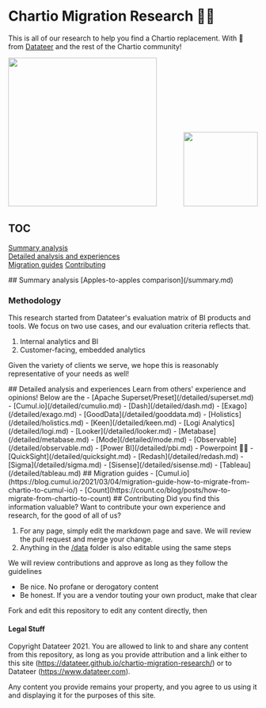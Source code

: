 # Chartio Migration Research 👋🚚

This is all of our research to help you find a Chartio replacement. With 💖 from [Datateer](https://www.datateer.com) and the rest of the Chartio community!

<p float="left">
  <a href="https://www.datateer.com"><img src="/chartio-migration-research/assets/chartio-logo.png" width="300" /></a>
  <img src="/chartio-migration-research/assets/datateer-logo.png" width="150" style="padding-left: 50px;" /> 
</p>

## TOC

[Summary analysis](#summary)  
[Detailed analysis and experiences](#detailed)  
[Migration guides](#migration)
[Contributing](#contributing)

<a name="summary" />
## Summary analysis
[Apples-to-apples comparison](/summary.md)

### Methodology

This research started from Datateer's evaluation matrix of BI products and tools. We focus on two use cases, and our evaluation criteria reflects that.

1. Internal analytics and BI
2. Customer-facing, embedded analytics

Given the variety of clients we serve, we hope this is reasonably representative of your needs as well!

<a name="detailed" />
## Detailed analysis and experiences
Learn from others' experience and opinions! Below are the 
- [Apache Superset/Preset](/detailed/superset.md)
- [Cumul.io](/detailed/cumulio.md)
- [Dash](/detailed/dash.md)
- [Exago](/detailed/exago.md)
- [GoodData](/detailed/gooddata.md)
- [Holistics](/detailed/holistics.md)
- [Keen](/detailed/keen.md)
- [Logi Analytics](/detailed/logi.md)
- [Looker](/detailed/looker.md)
- [Metabase](/detailed/metabase.md)
- [Mode](/detailed/mode.md)
- [Observable](/detailed/observable.md)
- [Power BI](/detailed/pbi.md)
- Powerpoint 🤣🤣
- [QuickSight](/detailed/quicksight.md)
- [Redash](/detailed/redash.md)
- [Sigma](/detailed/sigma.md)
- [Sisense](/detailed/sisense.md)
- [Tableau](/detailed/tableau.md)

<a name="migration guides" />
## Migration guides
- [Cumul.io](https://blog.cumul.io/2021/03/04/migration-guide-how-to-migrate-from-chartio-to-cumul-io/)
- [Count](https://count.co/blog/posts/how-to-migrate-from-chartio-to-count)

<a name="contributing" />
## Contributing
Did you find this information valuable? Want to contribute your own experience and research, for the good of all of us?

1. For any page, simply edit the markdown page and save. We will review the pull request and merge your change.
1. Anything in the [/data](/data/readme.md) folder is also editable using the same steps

We will review contributions and approve as long as they follow the guidelines

- Be nice. No profane or derogatory content
- Be honest. If you are a vendor touting your own product, make that clear

Fork and edit this repository to edit any content directly, then

#### Legal Stuff

Copyright Datateer 2021. You are allowed to link to and share any content from this repository, as long as you provide attribution and a link either to this site (https://datateer.github.io/chartio-migration-research/) or to Datateer (https://www.datateer.com).

Any content you provide remains your property, and you agree to us using it and displaying it for the purposes of this site.

